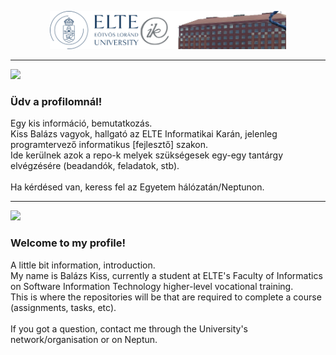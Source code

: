 <p align="center" width="100%"><img width="75%" src="logoikkar.png"></p>

<hr>

<img width="2%" src="https://em-content.zobj.net/thumbs/120/joypixels/340/flag-hungary_1f1ed-1f1fa.png">

### Üdv a profilomnál!

Egy kis információ, bemutatkozás.<br>
Kiss Balázs vagyok, hallgató az ELTE Informatikai Karán, jelenleg programtervező informatikus \[fejlesztő] szakon.<br>
Ide kerülnek azok a repo-k melyek szükségesek egy-egy tantárgy elvégzésére (beadandók, feladatok, stb).<br><br>
Ha kérdésed van, keress fel az Egyetem hálózatán/Neptunon.
<hr>
<img width="2%" src="https://em-content.zobj.net/thumbs/120/joypixels/340/flag-united-kingdom_1f1ec-1f1e7.png">

### Welcome to my profile!
A little bit information, introduction.<br>
My name is Balázs Kiss, currently a student at ELTE's Faculty of Informatics on Software Information Technology higher-level vocational training.<br>
This is where the repositories will be that are required to complete a course (assignments, tasks, etc).<br><br>
If you got a question, contact me through the University's network/organisation or on Neptun.
